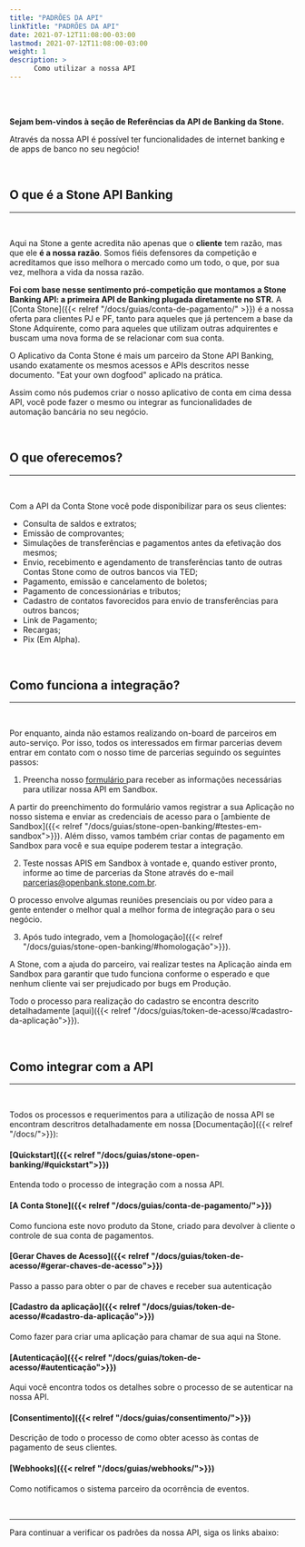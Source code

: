 ```yaml
---
title: "PADRÕES DA API"
linkTitle: "PADRÕES DA API"
date: 2021-07-12T11:08:00-03:00
lastmod: 2021-07-12T11:08:00-03:00
weight: 1
description: >
      Como utilizar a nossa API
---
```

<br>
<br>

**Sejam bem-vindos à seção de Referências da API de Banking da Stone.**

Através da nossa API é possível ter funcionalidades de internet banking e de apps de banco no seu negócio!

<br>

## O que é a Stone API Banking
---

<br>

Aqui na Stone a gente acredita não apenas que o **cliente** tem razão, mas que ele **é a nossa razão**. Somos fiéis defensores da competição e acreditamos que isso melhora o mercado como um todo, o que, por sua vez, melhora a vida da nossa razão.

**Foi com base nesse sentimento pró-competição que montamos a Stone Banking API: a primeira API de Banking plugada diretamente no STR.**
A [Conta Stone]({{< relref "/docs/guias/conta-de-pagamento/" >}}) é a nossa oferta para clientes PJ e PF, tanto para aqueles que já pertencem a base da Stone Adquirente, como para aqueles que utilizam outras adquirentes e buscam uma nova forma de se relacionar com sua conta.
  
O Aplicativo da Conta Stone é mais um parceiro da Stone API Banking, usando exatamente os mesmos acessos e APIs descritos nesse documento. \"Eat your own dogfood\" aplicado na prática.

Assim como nós pudemos criar o nosso aplicativo de conta em cima dessa API, você pode fazer o mesmo ou integrar as funcionalidades de automação bancária no seu negócio.

<br>

## O que oferecemos?
---
<br>

Com a API da Conta Stone você pode disponibilizar para os seus clientes:

* Consulta de saldos e extratos;
* Emissão de comprovantes;
* Simulações de transferências e pagamentos antes da efetivação dos mesmos;
* Envio, recebimento e agendamento de transferências tanto de outras Contas Stone como de outros bancos via TED;
* Pagamento, emissão e cancelamento de boletos;
* Pagamento de concessionárias e tributos;
* Cadastro de contatos favorecidos para envio de transferências para outros bancos;
* Link de Pagamento;
* Recargas;
* Pix (Em Alpha).

<br>

## Como funciona a integração?
---
<br>

Por enquanto, ainda não estamos realizando on-board de parceiros em auto-serviço. Por isso, todos os interessados em firmar parcerias devem entrar em contato com o nosso time de parcerias seguindo os seguintes passos:

1. Preencha nosso <a href="https://app.pipefy.com/public/form/Qz4ptt_W/?origem_do_lead=Documenta%C3%A7%C3%A3o" target="_blank"> formulário </a> para receber as informações necessárias para utilizar nossa API em Sandbox.

A partir do preenchimento do formulário vamos registrar a sua Aplicação no nosso sistema e enviar as credenciais de acesso para o [ambiente de Sandbox]({{< relref "/docs/guias/stone-open-banking/#testes-em-sandbox">}}). Além disso, vamos também criar contas de pagamento em Sandbox para você e sua equipe poderem testar a integração.

2. Teste nossas APIS em Sandbox à vontade e, quando estiver pronto, informe ao time de parcerias da Stone através do e-mail parcerias@openbank.stone.com.br.

O processo envolve algumas reuniões presenciais ou por vídeo para a gente entender o melhor qual a melhor forma de integração para o seu negócio.

3. Após tudo integrado, vem a [homologação]({{< relref "/docs/guias/stone-open-banking/#homologação">}}).

A Stone, com a ajuda do parceiro, vai realizar testes na Aplicação ainda em Sandbox para garantir que tudo funciona conforme o esperado e que nenhum cliente vai ser prejudicado por bugs em Produção.

Todo o processo para realização do cadastro se encontra descrito detalhadamente [aqui]({{< relref "/docs/guias/token-de-acesso/#cadastro-da-aplicação">}}).

<br>

## Como integrar com a API
---
<br>

Todos os processos e requerimentos para a utilização de nossa API se encontram descritros detalhadamente em nossa [Documentação]({{< relref "/docs/">}}):


#### [Quickstart]({{< relref "/docs/guias/stone-open-banking/#quickstart">}})

Entenda todo o processo de integração com a nossa API.
#### [A Conta Stone]({{< relref "/docs/guias/conta-de-pagamento/">}})

Como funciona este novo produto da Stone, criado para devolver à cliente o controle de sua conta de pagamentos.
#### [Gerar Chaves de Acesso]({{< relref "/docs/guias/token-de-acesso/#gerar-chaves-de-acesso">}})

Passo a passo para obter o par de chaves e receber sua autenticação
#### [Cadastro da aplicação]({{< relref "/docs/guias/token-de-acesso/#cadastro-da-aplicação">}})

Como fazer para criar uma aplicação para chamar de sua aqui na Stone.
#### [Autenticação]({{< relref "/docs/guias/token-de-acesso/#autenticação">}})

Aqui você encontra todos os detalhes sobre o processo de se autenticar na nossa API.
#### [Consentimento]({{< relref "/docs/guias/consentimento/">}})

Descrição de todo o processo de como obter acesso às contas de pagamento de seus clientes.
#### [Webhooks]({{< relref "/docs/guias/webhooks/">}})

Como notificamos o sistema parceiro da ocorrência de eventos.

<br>

---

Para continuar a verificar os padrões da nossa API, siga os links abaixo:
